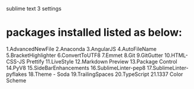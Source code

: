 sublime text 3 settings

# packages installed listed as below:

1.AdvancedNewFile
2.Anaconda
3.AngularJS
4.AutoFileName
5.BracketHighlighter
6.ConvertToUTF8
7.Emmet
8.Git
9.GitGutter
10.HTML-CSS-JS Prettify
11.LiveStyle
12.Markdown Preview
13.Package Control
14.PyV8
15.SideBarEnhancements
16.SublimeLinter-pep8
17.SublimeLinter-pyflakes
18.Theme - Soda
19.TrailingSpaces
20.TypeScript
21.1337 Color Scheme

